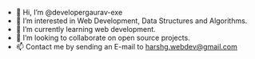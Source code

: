 - 👋 Hi, I’m @developergaurav-exe
- 👀 I’m interested in Web Development, Data Structures and Algorithms.
- 🌱 I’m currently learning web development.
- 💞️ I’m looking to collaborate on open source projects.
- 📫 Contact me by sending an E-mail to harshg.webdev@gmail.com

<!---
developergaurav-exe/developergaurav-exe is a ✨ special ✨ repository because its `README.md` (this file) appears on your GitHub profile.
You can click the Preview link to take a look at your changes.
--->
